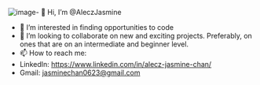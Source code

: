 ![image](https://github.com/AleczJasmine/AleczJasmine/assets/74661520/28a7e3be-2593-4b1e-90ae-1246528f992d)- 👋 Hi, I’m @AleczJasmine
- 👀 I’m interested in finding opportunities to code 
- 💞️ I’m looking to collaborate on new and exciting projects. Preferably, on ones that are on an intermediate and beginner level.
- 📫 How to reach me:
- LinkedIn: https://www.linkedin.com/in/alecz-jasmine-chan/
- Gmail: jasminechan0623@gmail.com

<!---
AleczJasmine/AleczJasmine is a ✨ special ✨ repository because its `README.md` (this file) appears on your GitHub profile.
You can click the Preview link to take a look at your changes.
--->
